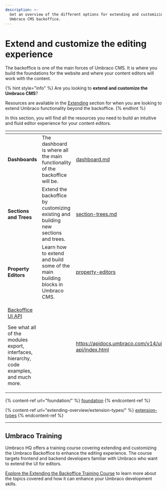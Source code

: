 ```yaml
---
description: >-
  Get an overview of the different options for extending and customizing the
  Umbraco CMS backoffice.
---
```


# Extend and customize the editing experience

The backoffice is one of the main forces of Umbraco CMS. It is where you build the foundations for the website and where your content editors will work with the content.

{% hint style="info" %}
Are you looking to **extend and customize the Umbraco CMS**?

Resources are available in the [Extending](../extending/build-on-umbraco-functionality.md) section for when you are looking to extend Umbraco functionality beyond the backoffice.
{% endhint %}

In this section, you will find all the resources you need to build an intuitive and fluid editor experience for your content editors.

<table data-card-size="large" data-view="cards"><thead><tr><th></th><th></th><th data-hidden data-card-target data-type="content-ref"></th><th data-hidden data-card-cover data-type="files"></th></tr></thead><tbody><tr><td><strong>Dashboards</strong></td><td>The dashboard is where all the main functionality of the backoffice will be.</td><td><a href="extending-overview/extension-types/dashboard.md">dashboard.md</a></td><td><a href="../.gitbook/assets/Documentations Icons_Umbraco_CMS_Extending_Dashboards.png">Documentations Icons_Umbraco_CMS_Extending_Dashboards.png</a></td></tr><tr><td><strong>Sections and Trees</strong></td><td>Extend the backoffice by customizing existing and building new sections and trees.</td><td><a href="section-trees.md">section-trees.md</a></td><td><a href="../.gitbook/assets/Documentations Icons_Umbraco_CMS_Extending_Sections_and_Trees.png">Documentations Icons_Umbraco_CMS_Extending_Sections_and_Trees.png</a></td></tr><tr><td><strong>Property Editors</strong></td><td>Learn how to extend and build some of the main building blocks in Umbraco CMS.</td><td><a href="../fundamentals/backoffice/property-editors/">property-editors</a></td><td><a href="../.gitbook/assets/Documentations Icons_Umbraco_CMS_Extending_Property_Editors.png">Documentations Icons_Umbraco_CMS_Extending_Property_Editors.png</a></td></tr><tr><td><p><a href="https://apidocs.umbraco.com/v14/ui-api/index.html">Backoffice UI API</a></p><p>See what all of the modules export, interfaces, hierarchy, code examples, and much more.</p></td><td></td><td><a href="https://apidocs.umbraco.com/v14/ui-api/index.html">https://apidocs.umbraco.com/v14/ui-api/index.html</a></td><td><a href="../.gitbook/assets/Documentations Icons_Umbraco_CMS_Tutorials_the_Starter_Kit.png">Documentations Icons_Umbraco_CMS_Tutorials_the_Starter_Kit.png</a></td></tr></tbody></table>

{% content-ref url="foundation/" %}
[foundation](foundation/)
{% endcontent-ref %}

{% content-ref url="extending-overview/extension-types/" %}
[extension-types](extending-overview/extension-types/)
{% endcontent-ref %}

***

## Umbraco Training

Umbraco HQ offers a training course covering extending and customizing the Umbraco Backoffice to enhance the editing experience. The course targets frontend and backend developers familiar with Umbraco who want to extend the UI for editors.

[Explore the Extending the Backoffice Training Course](https://umbraco.com/training/course-details/extending-the-backoffice-details/) to learn more about the topics covered and how it can enhance your Umbraco development skills.
